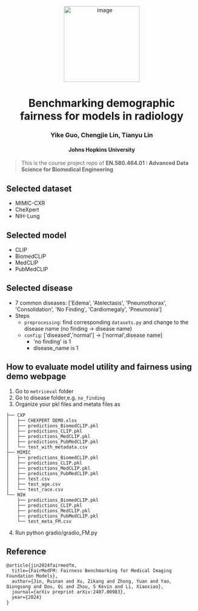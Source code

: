 <p align="center">
<img width="200" alt="image" src="https://github.com/user-attachments/assets/d8585583-3f0b-4e0b-9b4e-e202ab3bf639" />

</p>

<h1 align="center">Benchmarking demographic fairness for models in radiology</h1>
<h3 align="center">Yike Guo, Chengjie Lin, Tianyu Lin</h3>
<h4 align="center">Johns Hopkins University</h4>

> This is the course project repo of **EN.580.464.01 : Advanced Data Science for Biomedical Engineering**

## Selected dataset
- MIMIC-CXR
- CheXpert
- NIH-Lung
## Selected model
- CLIP
- BiomedCLIP
- MedCLIP
- PubMedCLIP
## Selected disease
- 7 common diseases: ['Edema', 'Atelectasis', 'Pneumothorax', 'Consolidation', 'No Finding', 'Cardiomegaly', 'Pneumonia']
- Steps
  - `preprocessing`: find corresponding `datasets.py` and change to the disease name (no finding -> disease name)
  - `config`: ['diseased','normal'] -> ['normal',disease name]
    - 'no finding' is 1
    - disease_name is 1
## How to evaluate model utility and fairness using demo webpage
1. Go to `metriceval` folder
2. Go to disease folder,e.g. `no_finding`
3. Organize your pkl files and metata files as
```
├── CXP
│   ├── CHEXPERT DEMO.xlsx
│   ├── predictions_BiomedCLIP.pkl
│   ├── predictions_CLIP.pkl
│   ├── predictions_MedCLIP.pkl
│   ├── predictions_PubMedCLIP.pkl
│   └── test_with_metadata.csv
├── MIMIC
│   ├── predictions_BiomedCLIP.pkl
│   ├── predictions_CLIP.pkl
│   ├── predictions_MedCLIP.pkl
│   ├── predictions_PubMedCLIP.pkl
│   ├── test.csv
│   ├── test_age.csv
│   └── test_race.csv
└── NIH
    ├── predictions_BiomedCLIP.pkl
    ├── predictions_CLIP.pkl
    ├── predictions_MedCLIP.pkl
    ├── predictions_PubMedCLIP.pkl
    └── test_meta_FM.csv
```
4. Run python gradio/gradio_FM.py
## Reference
```
@article{jin2024fairmedfm,
  title={FairMedFM: Fairness Benchmarking for Medical Imaging Foundation Models},
  author={Jin, Ruinan and Xu, Zikang and Zhong, Yuan and Yao, Qiongsong and Dou, Qi and Zhou, S Kevin and Li, Xiaoxiao},
  journal={arXiv preprint arXiv:2407.00983},
  year={2024}
}
```

